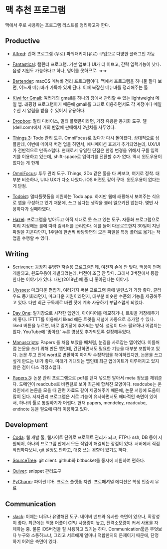 # 맥 추천 프로그램
맥에서 주로 사용하는 프로그램 리스트를 정리하고자 한다.

## Productive
* [Alfred](https://www.alfredapp.com/): 런처 프로그램 (무로) 파워패키지(유료) 구입으로 다양한 플러그인 가능

* [Fantastical](https://flexibits.com/fantastical): 캘린더 프로그램. 기본 앱보다 UI가 더 이쁘고, 간략 입력기능이 낫다. 음성 지원도 가능하다고 하나, 영어를 못하므로. ㅠㅠ

* [Bartender](https://www.macbartender.com/): macOS 메뉴바 정리 프로그램이다. 맥에서 프로그램을 하나둘 깔다 보면, 어느새 메뉴바가 가득차 있게 된다. 이때 복잡한 메뉴바를 정리해주는 툴

* [Kiwi for Gmail](http://www.kiwiforgmail.com/): 여러개의 gmail를 하나의 창에서 관리할 수 있는 lightweight 메일 앱. 래핑형 프로그램이기 때문에 gmail를 그대로 이용하면서도 각 계정마다 메일 수신 시 알림을 받을 수 있어서 유용하다.

* [Dropbox](https://www.dropbox.com/): 멀티 디바이스, 멀티 플랫폼이라면, 가장 유용한 동기화 도구. 델(dell.com)에서 거의 반값에 판매해서 2년치를 사두었다.

* [Things 3](https://culturedcode.com/things/): Todo 관리 도구. OmniFocus로 갔다가 다시 돌아왔다. 상대적으로 심플한데, 이번에 메이저 버전 업을 하면서, 애니메이션 효과가 추가되었는데, UX/UI가 전반적으로 만족스럽다. 현재로서 유일한 단점은 한영 변경을 위해서 구름 입력기를 이용하고 있는데, shift-space로 입력기를 전환할 수가 없다. 역시 윈도우용이 없다는 게 한계

* [OmniFocus](https://www.omnigroup.com/omnifocus): 투두 관리 도구. Things, 2Do 같은 툴을 다 써보고, 여기로 정착. 대부분 비슷하나, UI나 UX가 다소 나았다. iOS 버젼도 같이 구매. 윈도우용이 없다는 게 단점.

* [Todoist](https://en.todoist.com/): 멀티플랫폼을 지원하는 Todo app. 하지만 웹에 래핑해서 보여주는 식으로 앱을 구성하고 있기 때문에, 쓰고 싶다는 생각을 불러 일으키진 않는다. 몇번 사용하다가 실패하였다.

* [Hazel](https://www.noodlesoft.com/): 프로그램을 받아두고 아직 제대로 못 쓰고 있는 도구. 자동화 프로그램으로 미리 지정해둔 룰에 따라 컴퓨터를 관리한다. 예를 들어 다운로드한지 30일이 지난 파일을 지운다던지, 1주일에 한번씩 바탕화면의 모든 파일을 특정 폴더로 옮기는 작업을 수행할 수 있다.

## Writing
* [Scrivener](https://www.literatureandlatte.com/scrivener.php): 굉장히 유명한 저술용 프로그램인데, 여전히 손에 안 맞다. 맥용이 먼저 개발되고, 윈도우용이 개발되었는데, 버전이 조금 안 맞다. 그래서 3버전에서 통합한다는 이야기가 있다. 내년(2018년)에 좀 더 좋아진다는 이야기.

* [Ulysses](https://www.ulyssesapp.com/): 마크다운 편집기, 여러가지 써본 프로그램 중에 밸런스가 가장 좋다. 클라우드 동기화라던지, 마크다운 지원이라던지, 대부분 비슷한 수준의 기능을 제공해주고 있다. 다만 최근 구독제로 바뀐 탓에 계속 사용하기 부담스럽게 되었다.

* [Day One](http://dayoneapp.com/): 일기장으로 시작한 앱인데, 아이디어를 메모하거나, 트윗을 저장해두기에 좋다. IFTTT를 이용해서 liked 해둔 트윗을 저널에 자동으로 추가할 수 있다. liked 버튼을 누르면, 바로 일기장에 추가되는 방식. 설정이 다소 필요하나 어렵지는 않다. YouTube에 '좋아요' 누른 영상도 추가되도록 설정해두었다.

* [Manuscripts](https://www.manuscriptsapp.com/): Papers 를 처음 보았을 때처럼, 눈길을 사로잡는 앱이었다. 이름처럼 논문을 쓰기 위해 만든 앱인데, 간단하면서도 필요한 기능을 대부분 포함하고 있다. 논문 투고 전에 word로 변환하여 마지막 수정작업을 해야하겠지만, 논문을 쓰고 싶게 만드는 UI가 좋다. 미래가 기대되는 앱인데 최근 업데이트가 이루어지고 있지 않은 점이 다소 걱정스럽다.

* [Papers 3](https://www.readcube.com/papers/mac/): 논문 관리 프로그램으로 pdf를 던져 넣으면 알아서 meta 정보를 채워준다. 도메인이 readcube로 바뀐걸로 보아 최근에 합쳐진 모양이다. readcube는 온라인에서 논문을 모을 때 관련 자료도 같이 제공해주기 때문에, 논문 서칭에 도움이 많이 된다. 서지관리 프로그램은 서로 기능이 유사하면서도 배타적인 측면이 있어서, 하나의 툴로 통일하기가 어렵다. 현재 papers, mendeley, readcube, endnote 등을 필요에 따라 이용하고 있다.

## Development
* [Coda](https://panic.com/coda/): 웹 개발 툴, 웹사이트 단위로 프로젝트 관리가 되고, FTP나 ssh, DB 등이 지원되어, 하나의 프로그램 안에서 모든 작업이 해결되는 장점이 있다. 서버에서 직접 작업하다보니, git 설정도 안하고, 대충 쓰는 경향이 있기도 하다.

* [SourceTree](https://www.sourcetreeapp.com/): git client. github와 bitbucket를 동시에 지원하여 편하다.

* [Quiver](http://happenapps.com/#quiver): snippet 관리도구

* [PyCharm](https://www.jetbrains.com/pycharm/): 파이썬 IDE. 크로스 플랫폼 지원. 프로페셔널 에디션은 학생 인증시 무료


## Communication
* [slack](https://slack.com/): 이제는 너무나 유명해진 도구. 네이버 밴드와 유사한 측면이 있으나, 확장성이 좋다. 최근에는 맥용 어플이 CPU 사용량이 높고, 전력소모량이 커서 사용을 자제하는 중. 물론 iOS버전을 잘 사용하고 있기는 하다. Communication툴은 무엇보다 누구와 소통하느냐, 그리고 서로에게 얼마나 적합한지의 문제이기 때문에, 단정하기 어려운 측면이 있다.
